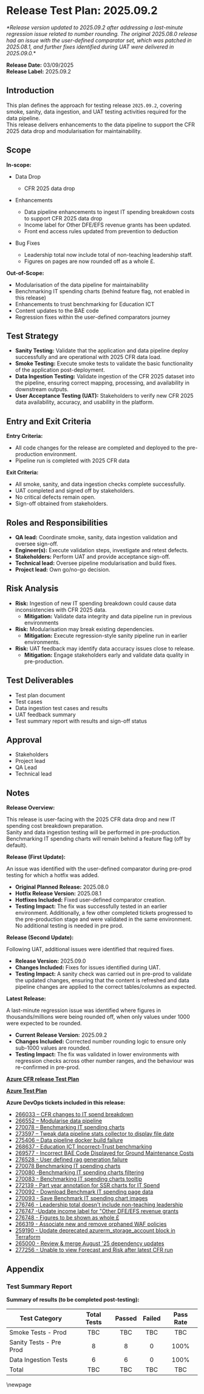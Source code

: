 ﻿# Release Test Plan: 2025.09.2

_*Release version updated to 2025.09.2 after addressing a last-minute regression issue related to number rounding. The original 2025.08.0 release had an issue with the user-defined comparator set, which was patched in 2025.08.1, and further fixes identified during UAT were delivered in 2025.09.0._*

**Release Date:** 03/09/2025  
**Release Label:** 2025.09.2

## Introduction

This plan defines the approach for testing release `2025.09.2`, covering smoke, sanity, data ingestion, and UAT testing activities required for the data pipeline.  
This release delivers enhancements to the data pipeline to support the CFR 2025 data drop and modularisation for maintainability.

## Scope

**In-scope:**

- Data Drop

  - CFR 2025 data drop

- Enhancements

  - Data pipeline enhancements to ingest IT spending breakdown costs to support CFR 2025 data drop
  - Income label for Other DFE/EFS revenue grants has been updated.
  - Front end access rules updated from prevention to deduction

- Bug Fixes

  - Leadership total now include total of non-teaching leadership staff.
  - Figures on pages are now rounded off as a whole £.

**Out-of-Scope:**

- Modularisation of the data pipeline for maintainability
- Benchmarking IT spending charts (behind feature flag, not enabled in this release)
- Enhancements to trust benchmarking for Education ICT
- Content updates to the BAE code
- Regression fixes within the user-defined comparators journey

## Test Strategy

- **Sanity Testing:** Validate that the application and data pipeline deploy successfully and are operational with 2025 CFR data load.
- **Smoke Testing:** Execute smoke tests to validate the basic functionality of the application post-deployment.
- **Data Ingestion Testing:** Validate ingestion of the CFR 2025 dataset into the pipeline, ensuring correct mapping, processing, and availability in downstream outputs.
- **User Acceptance Testing (UAT):** Stakeholders to verify new CFR 2025 data availability, accuracy, and usability in the platform.

## Entry and Exit Criteria

**Entry Criteria:**

- All code changes for the release are completed and deployed to the pre-production environment.
- Pipeline run is completed with 2025 CFR data

**Exit Criteria:**

- All smoke, sanity, and data ingestion checks complete successfully.
- UAT completed and signed off by stakeholders.
- No critical defects remain open.
- Sign-off obtained from stakeholders.

## Roles and Responsibilities

- **QA lead:** Coordinate smoke, sanity, data ingestion validation and oversee sign-off.
- **Engineer(s):** Execute validation steps, investigate and retest defects.
- **Stakeholders:** Perform UAT and provide acceptance sign-off.
- **Technical lead:** Oversee pipeline modularisation and build fixes.
- **Project lead:** Own go/no-go decision.

## Risk Analysis

- **Risk:** Ingestion of new IT spending breakdown could cause data inconsistencies with CFR 2025 data.
  - **Mitigation:** Validate data integrity and data pipeline run in previous environments
- **Risk:** Modularisation may break existing dependencies.
  - **Mitigation:** Execute regression-style sanity pipeline run in earlier environments.
- **Risk:** UAT feedback may identify data accuracy issues close to release.
  - **Mitigation:** Engage stakeholders early and validate data quality in pre-production.

## Test Deliverables

- Test plan document
- Test cases
- Data ingestion test cases and results
- UAT feedback summary
- Test summary report with results and sign-off status

## Approval

- Stakeholders
- Project lead
- QA Lead
- Technical lead

## Notes

**Release Overview:**

This release is user-facing with the 2025 CFR data drop and new IT spending cost breakdown preparation.  
Sanity and data ingestion testing will be performed in pre-production.  
Benchmarking IT spending charts will remain behind a feature flag (off by default).

**Release (First Update):**

An issue was identified with the user-defined comparator during pre-prod testing for which a hotfix was added.

- **Original Planned Release:** 2025.08.0
- **Hotfix Release Version:** 2025.08.1
- **Hotfixes Included:** Fixed user-defined comparator creation.
- **Testing Impact:** The fix was successfully tested in an earlier environment. Additionally, a few other completed tickets progressed to the pre-production stage and were validated in the same environment. No additional testing is needed in pre prod.

**Release (Second Update):**

Following UAT, additional issues were identified that required fixes.

- **Release Version:** 2025.09.0
- **Changes Included:** Fixes for issues identified during UAT.
- **Testing Impact:** A sanity check was carried out in pre-prod to validate the updated changes, ensuring that the content is refreshed and data pipeline changes are applied to the correct tables/columns as expected.

**Latest Release:**

A last-minute regression issue was identified where figures in thousands/millions were being rounded off, when only values under 1000 were expected to be rounded.

- **Current Release Version:** 2025.09.2
- **Changes Included:** Corrected number rounding logic to ensure only sub-1000 values are rounded.
- **Testing Impact:** The fix was validated in lower environments with regression checks across other number ranges, and the behaviour was re-confirmed in pre-prod.

**[Azure CFR release Test Plan](https://dev.azure.com/dfe-ssp/s198-DfE-Benchmarking-service/_testPlans/execute?planId=275364&suiteId=275365)**

**[Azure Test Plan](https://dev.azure.com/dfe-ssp/s198-DfE-Benchmarking-service/_testPlans/define?planId=277517&suiteId=277518)**

**Azure DevOps tickets included in this release:**

- [266033 – CFR changes to IT spend breakdown](https://dev.azure.com/dfe-ssp/s198-DfE-Benchmarking-service/_workitems/edit/266033)
- [266552 – Modularise data pipeline](https://dev.azure.com/dfe-ssp/s198-DfE-Benchmarking-service/_workitems/edit/266552)
- [270078 – Benchmarking IT spending charts](https://dev.azure.com/dfe-ssp/s198-DfE-Benchmarking-service/_workitems/edit/270078)
- [273597 – Tweak data pipeline stats collector to display file date](https://dev.azure.com/dfe-ssp/s198-DfE-Benchmarking-service/_workitems/edit/273597)
- [275406 – Data pipeline docker build failure](https://dev.azure.com/dfe-ssp/s198-DfE-Benchmarking-service/_workitems/edit/275406)
- [268637 - Education ICT Incorrect-Trust benchmarking](https://dev.azure.com/dfe-ssp/s198-DfE-Benchmarking-service/_sprints/taskboard/FBIT/s198-DfE-Benchmarking-service/Sprint%2047?workitem=268637)
- [269577 - Incorrect BAE Code Displayed for Ground Maintenance Costs](https://dev.azure.com/dfe-ssp/s198-DfE-Benchmarking-service/_sprints/taskboard/FBIT/s198-DfE-Benchmarking-service/Sprint%2047?workitem=269577)
- [276528 - User defined rag generation failure](https://dev.azure.com/dfe-ssp/s198-DfE-Benchmarking-service/_workitems/edit/276528)
- [270078 Benchmarking IT spending charts](https://dev.azure.com/dfe-ssp/s198-DfE-Benchmarking-service/_workitems/edit/270078)
- [270080 -Benchmarking IT spending charts filtering](https://dev.azure.com/dfe-ssp/s198-DfE-Benchmarking-service/_sprints/taskboard/FBIT/s198-DfE-Benchmarking-service/Sprint%2047?workitem=270080)
- [270083 - Benchmarking IT spending charts tooltip](https://dev.azure.com/dfe-ssp/s198-DfE-Benchmarking-service/_sprints/taskboard/FBIT/s198-DfE-Benchmarking-service/Sprint%2047?workitem=270083)
- [272139 - Part year annotation for SSR charts for IT Spend](https://dev.azure.com/dfe-ssp/s198-DfE-Benchmarking-service/_sprints/taskboard/FBIT/s198-DfE-Benchmarking-service/Sprint%2047?workitem=272139)
- [270092 - Download Benchmark IT spending page data](https://dev.azure.com/dfe-ssp/s198-DfE-Benchmarking-service/_sprints/taskboard/FBIT/s198-DfE-Benchmarking-service/Sprint%2047?workitem=270092)
- [270093 - Save Benchmark IT spending chart images](https://dev.azure.com/dfe-ssp/s198-DfE-Benchmarking-service/_sprints/taskboard/FBIT/s198-DfE-Benchmarking-service/Sprint%2047?workitem=270093)
- [276746 - Leadership total doesn't include non-teaching leadership](https://dfe-ssp.visualstudio.com/s198-DfE-Benchmarking-service/_workitems/edit/276746)
- [276747 -Update income label for "Other DFE/EFS revenue grants](https://dfe-ssp.visualstudio.com/s198-DfE-Benchmarking-service/_workitems/edit/276747)
- [276748 - Figures to be shown as whole £](https://dfe-ssp.visualstudio.com/s198-DfE-Benchmarking-service/_workitems/edit/276748)
- [266319 - Associate new and remove orphaned WAF policies](https://dfe-ssp.visualstudio.com/s198-DfE-Benchmarking-service/_workitems/edit/266319)
- [259190 - Update deprecated azurerm_storage_account block in Terraform](https://dfe-ssp.visualstudio.com/s198-DfE-Benchmarking-service/_workitems/edit/259190)
- [265000 - Review & merge August '25 dependency updates](https://dev.azure.com/dfe-ssp/s198-DfE-Benchmarking-service/_workitems/edit/265000)
- [277256 - Unable to view Forecast and Risk after latest CFR run](https://dev.azure.com/dfe-ssp/s198-DfE-Benchmarking-service/_workitems/edit/277256)

## Appendix

### Test Summary Report

**Summary of results (to be completed post-testing):**

| Test Category           | Total Tests | Passed | Failed | Pass Rate |  
|-------------------------|:-----------:|:------:|:------:|:---------:|  
| Smoke Tests - Prod      |     TBC     |  TBC   |  TBC   |    TBC    |  
| Sanity Tests - Pre Prod |      8      |   8    |   0    |   100%    |  
| Data Ingestion Tests    |      6      |   6    |   0    |   100%    |  
| Total                   |     TBC     |  TBC   |  TBC   |    TBC    |  

<!-- Leave the rest of this page blank -->
\newpage

